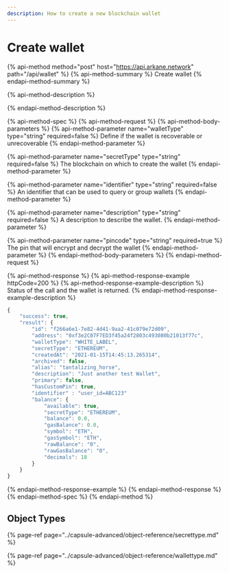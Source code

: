 ```yaml
---
description: How to create a new blockchain wallet
---
```


# Create wallet

{% api-method method="post" host="https://api.arkane.network" path="/api/wallet" %}
{% api-method-summary %}
Create wallet
{% endapi-method-summary %}

{% api-method-description %}

{% endapi-method-description %}

{% api-method-spec %}
{% api-method-request %}
{% api-method-body-parameters %}
{% api-method-parameter name="walletType" type="string" required=false %}
Define if the wallet is recoverable or unrecoverable
{% endapi-method-parameter %}

{% api-method-parameter name="secretType" type="string" required=false %}
The blockchain on which to create the wallet
{% endapi-method-parameter %}

{% api-method-parameter name="identifier" type="string" required=false %}
An identifier that can be used to query or group wallets
{% endapi-method-parameter %}

{% api-method-parameter name="description" type="string" required=false %}
A description to describe the wallet.
{% endapi-method-parameter %}

{% api-method-parameter name="pincode" type="string" required=true %}
The pin that will encrypt and decrypt the wallet
{% endapi-method-parameter %}
{% endapi-method-body-parameters %}
{% endapi-method-request %}

{% api-method-response %}
{% api-method-response-example httpCode=200 %}
{% api-method-response-example-description %}
Status of the call and the wallet is returned.
{% endapi-method-response-example-description %}

```javascript
{
    "success": true,
    "result": {
        "id": "f266a6e1-7e82-4d41-9aa2-41c079e72d09",
        "address": "0xf3e2C07F7ED3f45a24f2803c493080b21013f77c",
        "walletType": "WHITE_LABEL",
        "secretType": "ETHEREUM",
        "createdAt": "2021-01-15T14:45:13.265314",
        "archived": false,
        "alias": "tantalizing_horse",
        "description": "Just another test Wallet",
        "primary": false,
        "hasCustomPin": true,
        "identifier" : "user_id=ABC123"
        "balance": {
            "available": true,
            "secretType": "ETHEREUM",
            "balance": 0.0,
            "gasBalance": 0.0,
            "symbol": "ETH",
            "gasSymbol": "ETH",
            "rawBalance": "0",
            "rawGasBalance": "0",
            "decimals": 18
        }
    }
}
```
{% endapi-method-response-example %}
{% endapi-method-response %}
{% endapi-method-spec %}
{% endapi-method %}

## Object Types

{% page-ref page="../capsule-advanced/object-reference/secrettype.md" %}

{% page-ref page="../capsule-advanced/object-reference/wallettype.md" %}


